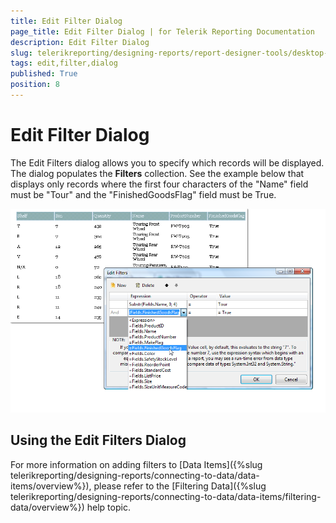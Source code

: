 ```yaml
---
title: Edit Filter Dialog
page_title: Edit Filter Dialog | for Telerik Reporting Documentation
description: Edit Filter Dialog
slug: telerikreporting/designing-reports/report-designer-tools/desktop-designers/tools/edit-filter-dialog
tags: edit,filter,dialog
published: True
position: 8
---
```


# Edit Filter Dialog

The Edit Filters dialog allows you to specify which records will be displayed. The dialog populates the __Filters__ collection. See the example below that displays only records where the first four characters of the "Name" field must be "Tour" and the "FinishedGoodsFlag" field must be True.  

  ![](images/UI018.png)

## Using the Edit Filters Dialog

For more information on adding filters to [Data Items]({%slug telerikreporting/designing-reports/connecting-to-data/data-items/overview%}), please refer to the [Filtering Data]({%slug telerikreporting/designing-reports/connecting-to-data/data-items/filtering-data/overview%}) help topic.

